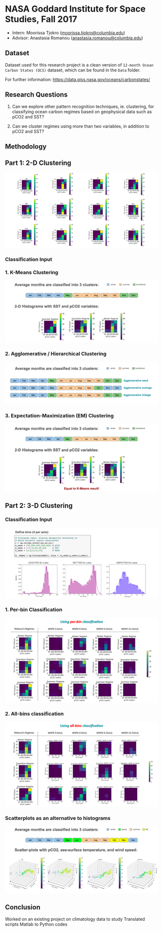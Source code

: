 # NASA Goddard Institute for Space Studies, Fall 2017

* Intern: Moorissa Tjokro (moorissa.tjokro@columbia.edu)
* Advisor: Anastasia Romanou (anastasia.romanou@columbia.edu)


## Dataset
Dataset used for this research project is a clean version of `12-month Ocean Carbon States (OCS)` dataset, which can be found in the `Data` folder.

For further information: https://data.giss.nasa.gov/oceans/carbonstates/

## Research Questions

1. Can we explore other pattern recognition techniques, ie. clustering, for classifying ocean carbon regimes based on geophysical data such as pCO2 and SST?

2. Can we cluster regimes using more than two variables, in addition to pCO2 and SST?

## Methodology

## Part 1: 2-D Clustering
![](Images/2d_input.png)

### Classification Input

### 1. K-Means Clustering
![](Images/cluster_kmeans.png)

### 2. Agglomerative / Hierarchical Clustering
![](Images/cluster_agglo.png)

### 3. Expectation-Maximization (EM) Clustering
![](Images/cluster_em.png)

## Part 2: 3-D Clustering

### Classification Input
![](Images/3d_input.png)

### 1. Per-bin Classification
![](Images/class_perbin.png)

### 2. All-bins classification
![](Images/class_allbins.png)

### Scatterplots as an alternative to histograms
![](Images/3d_scatter.png)


## Conclusion

Worked on an existing project on climatology data to study Translated scripts  Matlab to Python codes
